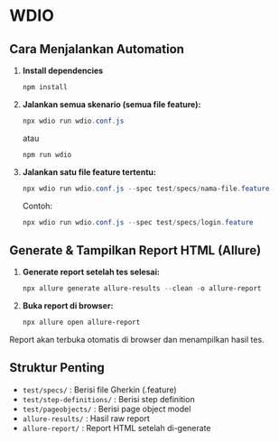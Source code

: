 # WDIO

## Cara Menjalankan Automation

1. **Install dependencies**
   ```powershell
   npm install
   ```

2. **Jalankan semua skenario (semua file feature):**
   ```powershell
   npx wdio run wdio.conf.js
   ```
   atau
   ```powershell
   npm run wdio
   ```

3. **Jalankan satu file feature tertentu:**
   ```powershell
   npx wdio run wdio.conf.js --spec test/specs/nama-file.feature
   ```
   Contoh:
   ```powershell
   npx wdio run wdio.conf.js --spec test/specs/login.feature
   ```

## Generate & Tampilkan Report HTML (Allure)

1. **Generate report setelah tes selesai:**
   ```powershell
   npx allure generate allure-results --clean -o allure-report
   ```

2. **Buka report di browser:**
   ```powershell
   npx allure open allure-report
   ```

Report akan terbuka otomatis di browser dan menampilkan hasil tes.

## Struktur Penting
- `test/specs/` : Berisi file Gherkin (.feature)
- `test/step-definitions/` : Berisi step definition
- `test/pageobjects/` : Berisi page object model
- `allure-results/` : Hasil raw report
- `allure-report/` : Report HTML setelah di-generate

